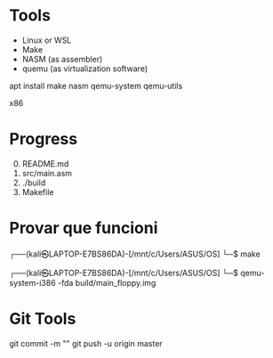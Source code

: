 #


# Tools
- Linux or WSL
- Make
- NASM (as assembler)
- quemu (as virtualization software)

apt install make nasm qemu-system qemu-utils


x86

# Progress
0. README.md
1. src/main.asm
2. ./build
3. Makefile

# Provar que funcioni

┌──(kali㉿LAPTOP-E7BS86DA)-[/mnt/c/Users/ASUS/OS]
└─$ make

┌──(kali㉿LAPTOP-E7BS86DA)-[/mnt/c/Users/ASUS/OS]
└─$ qemu-system-i386 -fda build/main_floppy.img

# Git Tools

git commit -m ""
git push -u origin master
